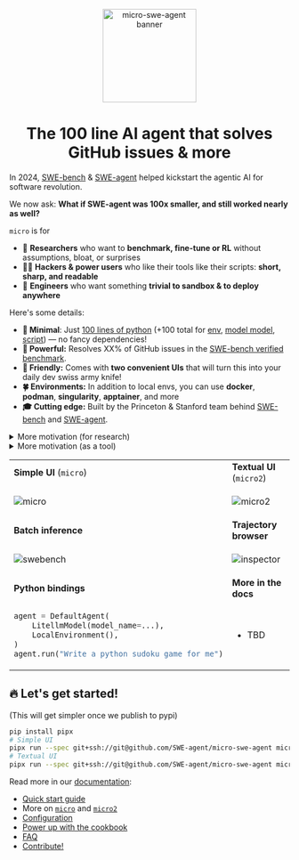 <div align="center">

<a href="https://mellow-pegasus-562d44.netlify.app/"><img src="docs/assets/micro-swe-agent-banner.svg" alt="micro-swe-agent banner" style="height: 12em"/></a>
<h1>The 100 line AI agent that solves GitHub issues & more</h1>
</div>

In 2024, [SWE-bench](https://swe-bench.com) & [SWE-agent](https://swe-agent.com) helped kickstart the agentic AI for software revolution. 

We now ask: **What if SWE-agent was 100x smaller, and still worked nearly as well?**

`micro` is for

- 🧪 **Researchers** who want to **benchmark, fine-tune or RL** without assumptions, bloat, or surprises
- 🧑‍💻 **Hackers & power users** who like their tools like their scripts: **short, sharp, and readable**
- 🐳 **Engineers** who want something **trivial to sandbox & to deploy anywhere**

Here's some details:

- **🐜 Minimal**: Just [100 lines of python](https://github.com/SWE-agent/micro-swe-agent/blob/main/src/microsweagent/agents/default.py) (+100 total for [env](https://github.com/SWE-agent/micro-swe-agent/blob/main/src/microsweagent/environments/local.py),
[model model](https://github.com/SWE-agent/micro-swe-agent/blob/main/src/microsweagent/models/litellm_model.py), [script](https://github.com/SWE-agent/micro-swe-agent/blob/main/src/microsweagent/run/hello_world.py)) — no fancy dependencies!
- **💪 Powerful:** Resolves XX% of GitHub issues in the [SWE-bench verified benchmark](https://www.swebench.com/).
- **🤗 Friendly:** Comes with **two convenient UIs** that will turn this into your daily dev swiss army knife!
- **🍀 Environments:** In addition to local envs, you can use **docker**, **podman**, **singularity**, **apptainer**, and more
- **🎓 Cutting edge:** Built by the Princeton & Stanford team behind [SWE-bench](https://swe-bench.com) and [SWE-agent](https://swe-agent.com).


<details>

<summary>More motivation (for research)</summary>

[SWE-agent](https://swe-agent.com/latest/) jump-started the development of AI agents in 2024. Back then, we placed a lot of emphasis on tools and special interfaces for the agent.
However, one year later, as LMs have become more capable, a lot of this is not needed at all to build a useful agent!
In fact, micro-SWE-agent

- Does not have any tools other than bash — it doesn't even use the tool-calling interface of the LMs.
  This means that you can run it with literally any model. When running in sandboxed environments you also don't need to to take care
  of installing a single package — all it needs is bash.
- Has a completely linear history — every step of the agent just appends to the messages and that's it.
  So there's no difference between the trajectory and the messages that you pass on to the LM.
- Executes actions with `subprocess.run` — every action is completely independent (as opposed to keeping a stateful shell session running).
  This makes it trivial to execute the actions in sandboxes (literally just switch out `subprocess.run` with `docker exec`) and to
  scale up effortlessly.

This makes it perfect as a baseline system and for a system that puts the language model (rather than
the agent scaffold) in the middle of our attention.

</details>

<details>
<summary>More motivation (as a tool)</summary>

Some agents are overfitted research artifacts.
Others are UI-heavy tools, highly optimized for a specific user experience.
Both variants are hard to understand.

`micro` strives to be

- **Simple** enough to understand at a glance
- **Convenient** enough to use in daily workflows
- **Flexible** to extend

A hackable tool, not a black box.

Unlike other agents (including our own [swe-agent](https://swe-agent.com/latest/)),
it is radically simpler, because it

- Does not have any tools other than bash — it doesn't even use the tool-calling interface of the LMs.
- Has a completely linear history — every step of the agent just appends to the messages and that's it.
- Executes actions with `subprocess.run` — every action is completely independent (as opposed to keeping a stateful shell session running).

</details>
<table>
<tr>
<td width="50%">
<strong>Simple UI</strong> (<code>micro</code>)
</td>
<td>
<strong>Textual UI</strong> (<code>micro2</code>)
</td>
</tr>
<tr>
<td width="50%">
  
  ![micro](https://github.com/user-attachments/assets/b4ac427a-8626-4516-8b5d-8b42e389e0be)

</td>
<td>
  
  ![micro2](https://github.com/user-attachments/assets/bbdea603-1ddc-4608-8429-b11ba59cfe99)

</td>
</tr>
<tr>
  <td>
    <strong>Batch inference</strong>
  </td>
  <td>
    <strong>Trajectory browser</strong>
  </td>
<tr>
<tr>

<td>

![swebench](https://github.com/user-attachments/assets/64caad12-c47d-4148-a65c-df22f2c35cde)
  
</td>

<td>

![inspector](https://github.com/user-attachments/assets/d4ec52a9-a48e-4560-b4ff-36ba4658274f)

</td>
  
</tr>
<td>
<strong>Python bindings</strong>
</td>
<td>
<strong>More in the docs</strong>
</td>
</tr>
<tr>
<td>

```python
agent = DefaultAgent(
    LitellmModel(model_name=...),
    LocalEnvironment(),
)
agent.run("Write a python sudoku game for me")
```
</td>
<td>

- TBD
</td>
</tr>
</table>

## 🔥 Let's get started!

(This will get simpler once we publish to pypi)

```bash
pip install pipx
# Simple UI
pipx run --spec git+ssh://git@github.com/SWE-agent/micro-swe-agent micro
# Textual UI
pipx run --spec git+ssh://git@github.com/SWE-agent/micro-swe-agent micro2
```

Read more in our [documentation](https://mellow-pegasus-562d44.netlify.app/):

* [Quick start guide](https://mellow-pegasus-562d44.netlify.app/quickstart/)
* More on [`micro`](https://mellow-pegasus-562d44.netlify.app/usage/micro/) and [`micro2`](https://mellow-pegasus-562d44.netlify.app/usage/micro2/)
* [Configuration](https://mellow-pegasus-562d44.netlify.app/configuration/)
* [Power up with the cookbook](https://mellow-pegasus-562d44.netlify.app/cookbook/)
* [FAQ](https://mellow-pegasus-562d44.netlify.app/faq/)
* [Contribute!](https://mellow-pegasus-562d44.netlify.app/contributing/)

